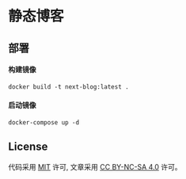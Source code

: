 # 静态博客

## 部署

#### 构建镜像

```shell
docker build -t next-blog:latest .
```

#### 启动镜像

```shell
docker-compose up -d
```

## License

代码采用 [MIT](https://github.com/melon95/next-blog/main/LICENSE) 许可, 文章采用 [CC BY-NC-SA 4.0](https://creativecommons.org/licenses/by-nc-sa/4.0/) 许可。
